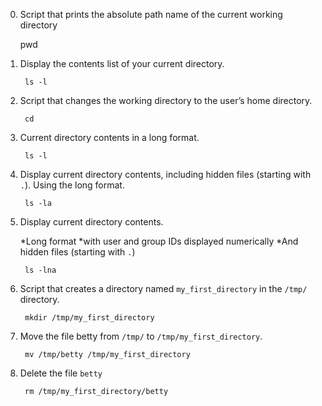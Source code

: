 
0. Script that prints the absolute path name of the current working directory
        
	pwd

1. Display the contents list of your current directory.
        
        ls -l

2. Script that changes the working directory to the user’s home directory.

        cd

3. Current directory contents in a long format.
  
        ls -l

4. Display current directory contents, including hidden files (starting with `.`). Using the long format.
        
        ls -la

5. Display current directory contents.

    *Long format
    *with user and group IDs displayed numerically
    *And hidden files (starting with `.`)
 
        ls -lna

6. Script that creates a directory named `my_first_directory` in the `/tmp/` directory.

        mkdir /tmp/my_first_directory


7. Move the file betty from `/tmp/` to `/tmp/my_first_directory`.
        
        mv /tmp/betty /tmp/my_first_directory

8. Delete the file `betty`
        
        rm /tmp/my_first_directory/betty
